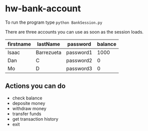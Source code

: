# hw-bank-account

To run the program type
`python BankSession.py`

There are three accounts you can use as soon as the session loads.

| firstname | lastName | password | balance |
| ----  | ------ | ------ | ----- |
| Isaac | Barrezueta | password1 | 1000 | 
Dan | C | password2 | 0
Mo | D | password3 | 0

## Actions you can do

* check balance
* deposite money
* withdraw money
* transfer funds
* get transaction history
* exit